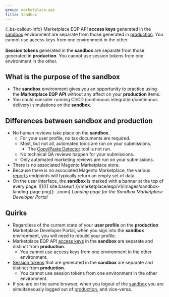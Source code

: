 ```yaml
---
group: marketplace-api
title: Sandbox
---
```


 {:.bs-callout-info}
Marketplace EQP API **access keys** generated in the [sandbox][2] environment are separate from those generated in [production][1].
You cannot use access keys from one environment in the other.
<br/><br/>
**Session tokens** generated in the **sandbox** are separate from those generated in **production**.
You cannot use session tokens from one environment in the other.

## What is the purpose of the sandbox

-  The **sandbox** environment gives you an opportunity to practice using the **Marketplace EQP API** without any affect on your **production** items.
-  You could consider running CI/CD (continuous integration/continuous delivery) simulations on the **sandbox**.

## Differences between sandbox and production

-  No human reviews take place on the **sandbox**.
   -  For your user profile, no tax documents are required.
   -  Most, but not all, automated tools are run on your submissions.
      -  The [Copy/Paste Detector](test-results.html#cpd) tool is not run.
   -  No technical QA reviews happen for your submissions.
   -  Only automated marketing reviews are run on your submissions.
-  There is no associated Magento Marketplace store.
-  Because there is no associated Magento Marketplace, the various [reports](reports.html) endpoints will typically return an empty set of data.
-  On the user interface, the **sandbox** is marked with a banner at the top of every page.
  ![]({{ site.baseurl }}/marketplace/eqp/v1/images/sandbox-landing-page.png){: .zoom}
  _Landing page for the Sandbox Marketplace Developer Portal_

## Quirks

-  Regardless of the current state of your **user profile** on the **production** Marketplace Developer Portal, when you sign into the **sandbox** environment, you will need to rebuild your profile.
-  Marketplace EQP API [access keys](access-keys.html) in the **sandbox** are separate and distinct from **production**.
   -  You cannot use access keys from one environment in the other environment.
-  [Session tokens](auth.html#session-token) that are generated in the **sandbox** are separate and distinct from **production**.
   -  You cannot use session tokens from one environment in the other environment.
-  If you are on the same browser, when you logout of the [sandbox][2] you are simultaneously logged out of [production][1], and vice-versa.

[1]: https://developer.magento.com
[2]: https://developer-stg.magento.com
